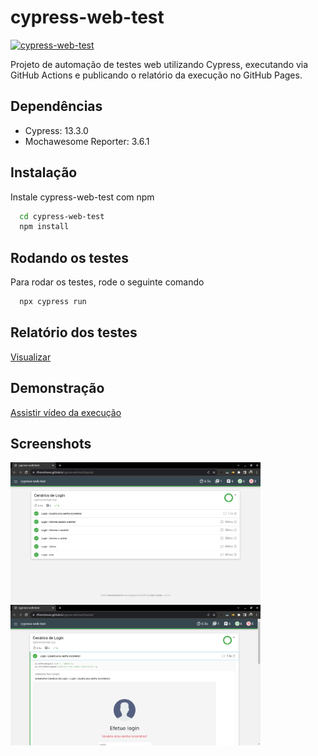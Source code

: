 
# cypress-web-test
[![cypress-web-test](https://github.com/rlhorochovec/cypress-web-test/actions/workflows/ci.yml/badge.svg)](https://github.com/rlhorochovec/cypress-web-test/actions/workflows/ci.yml)

Projeto de automação de testes web utilizando Cypress, executando via GitHub Actions e publicando o relatório da execução no GitHub Pages.

## Dependências
- Cypress: 13.3.0
- Mochawesome Reporter: 3.6.1

## Instalação
Instale cypress-web-test com npm

```bash
  cd cypress-web-test
  npm install
```

## Rodando os testes
Para rodar os testes, rode o seguinte comando

```bash
  npx cypress run
```

## Relatório dos testes
[Visualizar](https://rlhorochovec.github.io/cypress-web-test/reports/)

## Demonstração
[Assistir vídeo da execução](https://youtu.be/h7tQ55KCHN4)

## Screenshots
<img src="https://github.com/rlhorochovec/cypress-web-test/blob/develop/Screenshots/cenarios_de_login.png" width="400" /> <img src="https://github.com/rlhorochovec/cypress-web-test/blob/develop/Screenshots/login_usuario_senha_incorretos.png" width="400" />